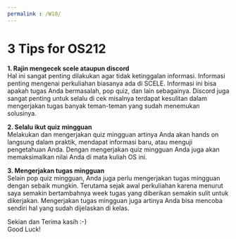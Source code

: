 ```yaml
---
permalink : /W10/
---
```

3 Tips for OS212
==============================
__1. Rajin mengecek scele ataupun discord__<br>
	Hal ini sangat penting dilakukan agar tidak ketinggalan informasi. Informasi penting mengenai perkuliahan biasanya ada di SCELE. Informasi ini bisa apakah tugas Anda bermasalah, pop quiz, dan lain sebagainya. Discord juga sangat penting untuk selalu di cek misalnya terdapat kesulitan dalam mengerjakan tugas banyak teman-teman yang sudah menemukan solusinya.<br>

__2. Selalu ikut quiz mingguan__<br>
	Melakukan dan mengerjakan quiz mingguan artinya Anda akan hands on langsung dalam praktik, mendapat informasi baru, atau menguji pengetahuan Anda. Dengan mengerjakan quiz mingguan Anda juga akan memaksimalkan nilai Anda di mata kuliah OS ini.<br>

__3. Mengerjakan tugas mingguan__<br>
	Selain pop quiz mingguan, Anda juga perlu mengerjakan tugas mingguan dengan sebaik mungkin. Terutama sejak awal perkuliahan karena menurut saya semakin bertambahnya week tugas yang diberikan semakin sulit untuk dikerjakan. Mengerjakan tugas mingguan juga artinya Anda bisa mencoba sendiri hal yang sudah dijelaskan di kelas.<br>

Sekian dan Terima kasih :-) <br>
Good Luck!
